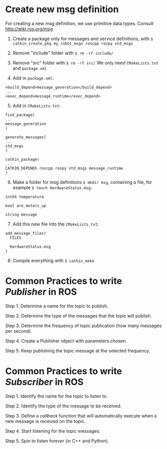 # Create new msg definition

For creating a new msg definition, we use primitive data types. Consult http://wiki.ros.org/msg

1. Create a package only for messages and service definitions, with `$ catkin_create_pkg my_robot_msgs roscpp rospy std_msgs`
2. Remove "include" folder with `$ rm -rf include/`
3. Remove "src" folder with `$ rm -rf src/`
We only need `CMakeLists.txt` and `package.xml`

4. Add in `package.xml`:

```
<build_depend>message_generation</build_depend>
...
<exec_depend>message_runtime</exec_depend>
```

5. Add in `CMakeLists.txt`:

```
find_package(
...
message_generation
)
```


```
generate_messages(
...
std_msgs
)
```


```
catkin_package(
...
CATKIN_DEPENDS roscpp rospy std_msgs message_runtime
)
```

6. Make a folder for msg definitions `$ mkdir msg`, containing a file, for example `$ touch HardwareStatus.msg`:

```
int64 temperature

bool are_motors_up

string message
```


7. Add this new file into the `CMakeLists.txt`:

```
add_message_files)
  FILES

  HardwareStatus.msg
)
```

8. Compile everything with `$ catkin_make`

# Common Practices to write _Publisher_ in ROS

Step 1. Determine a name for the topic to publish.

Step 2. Determine the type of the messages that the topic will publish.

Step 3. Determine the frequency of topic publication (how many messages per second).

Step 4. Create a Publisher object with parameters chosen.

Step 5. Keep publishing the topic message at the selected frequency.

# Common Practices to write _Subscriber_ in ROS

Step 1. Identify the name for the topic to listen to.

Step 2. Identify the type of the message to be received.

Step 3. Define a _callback_ function that will automatically execute when a new message is received on the topic.

Step 4. Start listening for the topic messages.

Step 5. Spin to listen forever (in C++ and Python).

